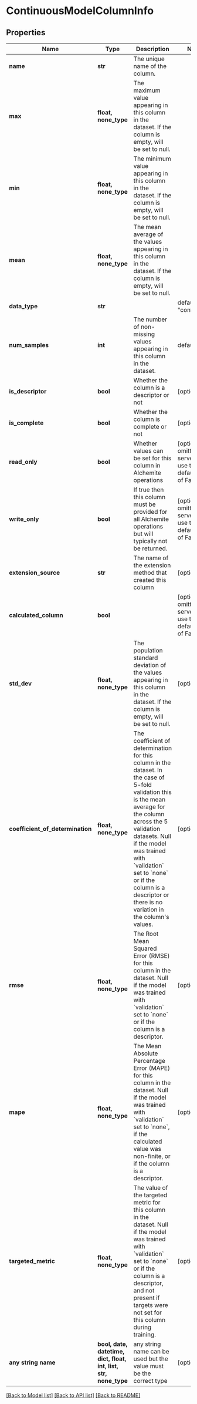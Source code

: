 # ContinuousModelColumnInfo


## Properties
Name | Type | Description | Notes
------------ | ------------- | ------------- | -------------
**name** | **str** | The unique name of the column. | 
**max** | **float, none_type** | The maximum value appearing in this column in the dataset. If the column is empty, will be set to null. | 
**min** | **float, none_type** | The minimum value appearing in this column in the dataset. If the column is empty, will be set to null. | 
**mean** | **float, none_type** | The mean average of the values appearing in this column in the dataset. If the column is empty, will be set to null. | 
**data_type** | **str** |  | defaults to "continuous"
**num_samples** | **int** | The number of non-missing values appearing in this column in the dataset. | defaults to 0
**is_descriptor** | **bool** | Whether the column is a descriptor or not | [optional] 
**is_complete** | **bool** | Whether the column is complete or not | [optional] 
**read_only** | **bool** | Whether values can be set for this column in Alchemite operations | [optional]  if omitted the server will use the default value of False
**write_only** | **bool** | If true then this column must be provided for all Alchemite operations but will typically not be returned. | [optional]  if omitted the server will use the default value of False
**extension_source** | **str** | The name of the extension method that created this column | [optional] 
**calculated_column** | **bool** |  | [optional]  if omitted the server will use the default value of False
**std_dev** | **float, none_type** | The population standard deviation of the values appearing in this column in the dataset. If the column is empty, will be set to null. | [optional] 
**coefficient_of_determination** | **float, none_type** | The coefficient of determination for this column in the dataset.  In the case of 5-fold validation this is the mean average for the column across the 5 validation datasets.  Null if the model was trained with &#x60;validation&#x60; set to &#x60;none&#x60; or if the column is a descriptor or there is no variation in the column&#39;s values. | [optional] 
**rmse** | **float, none_type** | The Root Mean Squared Error (RMSE) for this column in the dataset.  Null if the model was trained with &#x60;validation&#x60; set to &#x60;none&#x60; or if the column is a descriptor. | [optional] 
**mape** | **float, none_type** | The Mean Absolute Percentage Error (MAPE) for this column in the dataset.  Null if the model was trained with &#x60;validation&#x60; set to &#x60;none&#x60;, if the calculated value was non-finite, or if the column is a descriptor. | [optional] 
**targeted_metric** | **float, none_type** | The value of the targeted metric for this column in the dataset. Null if the model was trained with &#x60;validation&#x60; set to &#x60;none&#x60; or if the column is a descriptor, and not present if targets were not set for this column during training. | [optional] 
**any string name** | **bool, date, datetime, dict, float, int, list, str, none_type** | any string name can be used but the value must be the correct type | [optional]

[[Back to Model list]](../README.md#documentation-for-models) [[Back to API list]](../README.md#documentation-for-api-endpoints) [[Back to README]](../README.md)


